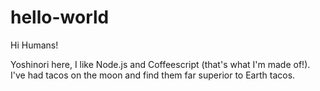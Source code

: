 # hello-world

Hi Humans!

Yoshinori here, I like Node.js and Coffeescript (that's what I'm made of!).
I've had tacos on the moon and find them far superior to Earth tacos.
